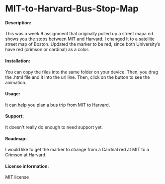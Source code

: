 # MIT-to-Harvard-Bus-Stop-Map
#### Description:
This was a week 9 assignment that originally pulled up a street mapa nd shows you the stops between MIT and Harvard. I changed it to a satellite street map of Boston. Updated the marker to be red, since both University’s have red (crimson or cardinal) as a color.
 
#### Installation:
 
You can copy the files into the same folder on your device. Then, you drag the .html file and it into the url line. Then, click on the button to see the animation.
 
#### Usage:
 
It can help you plan a bus trip from MIT to Harvard.
 
#### Support: 
 
It doesn't really do enough to need support yet.
 
#### Roadmap: 
 
I would like to get the marker to change from a Cardnal red at MIT to a Crimson at Harvard.
 
#### License information:
 
MIT license
